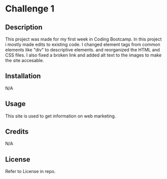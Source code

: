 # Challenge 1

## Description

This project was made for my first week in Coding Bootcamp. In this project i mostly made edits to existing code. I changed element tags from common elements like "div" to descriptive elements. and reorganized the HTML and CSS files. I also fixed a broken link and added alt text to the images to make the site accesable.

## Installation

N/A

## Usage

This site is used to get information on web marketing.

## Credits

N/A

## License

Refer to License in repo.
